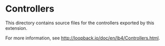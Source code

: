 # Controllers

This directory contains source files for the controllers exported by this extension.

For more information, see <http://loopback.io/doc/en/lb4/Controllers.html>.
